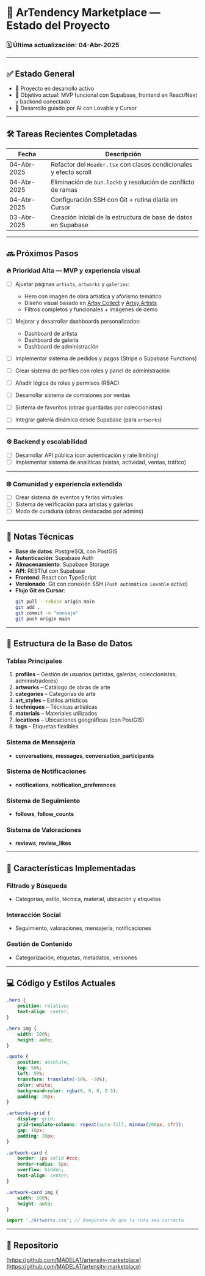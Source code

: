 
# 🎨 ArTendency Marketplace — Estado del Proyecto
### 🗓 Última actualización: 04-Abr-2025

---

## ✅ Estado General

- 🔧 Proyecto en desarrollo activo
- 🎯 Objetivo actual: MVP funcional con Supabase, frontend en React/Next y backend conectado
- 🧠 Desarrollo guiado por AI con Lovable y Cursor 

---

## 🛠️ Tareas Recientes Completadas

| Fecha       | Descripción                                                                 |
|-------------|------------------------------------------------------------------------------|
| 04-Abr-2025 | Refactor del `Header.tsx` con clases condicionales y efecto scroll          |
| 04-Abr-2025 | Eliminación de `bun.lockb` y resolución de conflicto de ramas               |
| 04-Abr-2025 | Configuración SSH con Git + rutina diaria en Cursor                         |
| 03-Abr-2025 | Creación inicial de la estructura de base de datos en Supabase              |

---

## 🔜 Próximos Pasos

### 🔥 Prioridad Alta — MVP y experiencia visual

- [ ] Ajustar páginas `artists`, `artworks` y `galeries`:
  - Hero con imagen de obra artística y aforismo temático
  - Diseño visual basado en [Artsy Collect](https://www.artsy.net/collect) y [Artsy Artists](https://www.artsy.net/artists)
  - Filtros completos y funcionales + imágenes de demo

- [ ] Mejorar y desarrollar dashboards personalizados:
  - Dashboard de artista
  - Dashboard de galería
  - Dashboard de administración

- [ ] Implementar sistema de pedidos y pagos (Stripe o Supabase Functions)
- [ ] Crear sistema de perfiles con roles y panel de administración
- [ ] Añadir lógica de roles y permisos (RBAC)
- [ ] Desarrollar sistema de comisiones por ventas
- [ ] Sistema de favoritos (obras guardadas por coleccionistas)
- [ ] Integrar galería dinámica desde Supabase (para `artworks`)

---

### ⚙️ Backend y escalabilidad

- [ ] Desarrollar API pública (con autenticación y rate limiting)
- [ ] Implementar sistema de analíticas (vistas, actividad, ventas, tráfico)

---

### 🌐 Comunidad y experiencia extendida

- [ ] Crear sistema de eventos y ferias virtuales
- [ ] Sistema de verificación para artistas y galerías
- [ ] Modo de curaduría (obras destacadas por admins)

---

## 🧠 Notas Técnicas

- **Base de datos**: PostgreSQL con PostGIS
- **Autenticación**: Supabase Auth
- **Almacenamiento**: Supabase Storage
- **API**: RESTful con Supabase
- **Frontend**: React con TypeScript
- **Versionado**: Git con conexión SSH (`Push automático Lovable` activo)
- **Flujo Git en Cursor**:
  ```bash
  git pull --rebase origin main
  git add .
  git commit -m "mensaje"
  git push origin main
  ```

---

## 🧩 Estructura de la Base de Datos

### Tablas Principales
1. **profiles** – Gestión de usuarios (artistas, galerías, coleccionistas, administradores)
2. **artworks** – Catálogo de obras de arte
3. **categories** – Categorías de arte
4. **art_styles** – Estilos artísticos
5. **techniques** – Técnicas artísticas
6. **materials** – Materiales utilizados
7. **locations** – Ubicaciones geográficas (con PostGIS)
8. **tags** – Etiquetas flexibles

### Sistema de Mensajería
- **conversations**, **messages**, **conversation_participants**

### Sistema de Notificaciones
- **notifications**, **notification_preferences**

### Sistema de Seguimiento
- **follows**, **follow_counts**

### Sistema de Valoraciones
- **reviews**, **review_likes**

---

## 🎯 Características Implementadas

### Filtrado y Búsqueda
- Categorías, estilo, técnica, material, ubicación y etiquetas

### Interacción Social
- Seguimiento, valoraciones, mensajería, notificaciones

### Gestión de Contenido
- Categorización, etiquetas, metadatos, versiones

---

## 💻 Código y Estilos Actuales

```css
.hero {
    position: relative;
    text-align: center;
}

.hero img {
    width: 100%;
    height: auto;
}

.quote {
    position: absolute;
    top: 50%;
    left: 50%;
    transform: translate(-50%, -50%);
    color: white;
    background-color: rgba(0, 0, 0, 0.5);
    padding: 20px;
}

.artworks-grid {
    display: grid;
    grid-template-columns: repeat(auto-fill, minmax(200px, 1fr));
    gap: 16px;
    padding: 20px;
}

.artwork-card {
    border: 1px solid #ccc;
    border-radius: 8px;
    overflow: hidden;
    text-align: center;
}

.artwork-card img {
    width: 100%;
    height: auto;
}
```

```ts
import './Artworks.css'; // Asegúrate de que la ruta sea correcta
```

---

## 🔗 Repositorio

[https://github.com/MADELAT/artensity-marketplace](https://github.com/MADELAT/artensity-marketplace)
